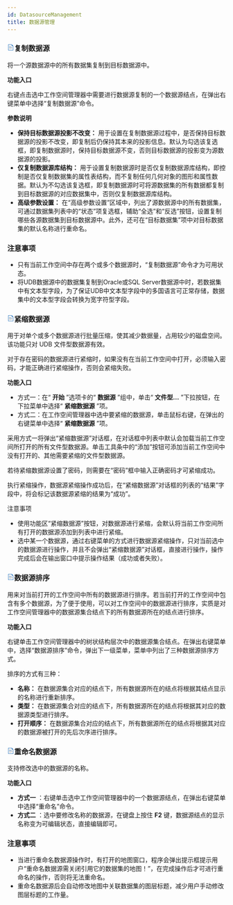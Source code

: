 ```yaml
---
id: DatasourceManagement
title: 数据源管理  
---  
```

### ![](../../img/read.gif)复制数据源

将一个源数据源中的所有数据集复制到目标数据源中。

**功能入口**

右键点击选中工作空间管理器中需要进行数据源复制的一个数据源结点，在弹出右键菜单中选择“复制数据源”命令。

**参数说明**

  * **保持目标数据源投影不改变：** 用于设置在复制数据源过程中，是否保持目标数据源的投影不改变，即复制后仍保持其本来的投影信息。默认为勾选该复选框，即复制数据源时，保持目标数据源不变，否则目标数据源的投影变为源数据源的投影。
  * **仅复制数据源库结构：** 用于设置复制数据源时是否仅复制数据源库结构，即控制是否仅复制数据集的属性表结构，而不复制任何几何对象的图形和属性数据。默认为不勾选该复选框，即复制数据源时可将源数据集的所有数据都复制到目标数据源的对应数据集中，否则仅复制数据源库结构。
  * **高级参数设置：** 在“高级参数设置”区域中，列出了源数据源中的所有数据集，可通过数据集列表中的“状态”项复选框，辅助“全选”和“反选”按钮，设置复制哪些各源数据集到目标数据源中。此外，还可在“目标数据集”项中对目标数据集的默认名称进行重命名。

### 注意事项

  * 只有当前工作空间中存在两个或多个数据源时，“复制数据源”命令才为可用状态。
  * 将UDB数据源中的数据集复制到Oracle或SQL Server数据源中时，若数据集中有文本型字段，为了保证UDB中文本型字段中的多国语言可正常存储，数据集中的文本型字段会转换为宽字符型字段。

### ![](../../img/read.gif)紧缩数据源

用于对单个或多个数据源进行批量压缩，使其减少数据量，占用较少的磁盘空间。该功能只对 UDB 文件型数据源有效。

对于存在密码的数据源进行紧缩时，如果没有在当前工作空间中打开，必须输入密码，才能正确进行紧缩操作，否则会紧缩失败。

**功能入口**

  * 方式一：在“ **开始** ”选项卡的“ **数据源** ”组中，单击“ **文件型...** ”下拉按钮，在下拉菜单中选择“ **紧缩数据源** ”项。
  * 方式二：在工作空间管理器中选中要紧缩的数据源，单击鼠标右键，在弹出的右键菜单中选择“ **紧缩数据源** ”项。

采用方式一将弹出“紧缩数据源”对话框，在对话框中列表中默认会加载当前工作空间所打开的所有文件型数据源。单击工具条中的“添加”按钮可添加当前工作空间中没有打开的、其他需要紧缩的文件型数据源。

若待紧缩数据源设置了密码，则需要在“密码”框中输入正确密码才可紧缩成功。

执行紧缩操作，数据源紧缩操作成功后，在“紧缩数据源”对话框的列表的“结果”字段中，将会标记该数据源紧缩的结果为“成功”。

 注意事项

  * 使用功能区“紧缩数据源”按钮，对数据源进行紧缩，会默认将当前工作空间所有打开的数据源添加到列表中进行紧缩。
  * 选中某一个数据源，通过右键菜单的方式进行数据源紧缩操作，只对当前选中的数据源进行操作，并且不会弹出“紧缩数据源”对话框，直接进行操作，操作完成后会在输出窗口中提示操作结果（成功或者失败）。

### ![](../../img/read.gif)数据源排序

用来对当前打开的工作空间中所有的数据源进行排序。若当前打开的工作空间中包含有多个数据源，为了便于使用，可以对工作空间中的数据源进行排序，实质是对工作空间管理器中的数据源集合结点下的所有数据源所在的结点进行排序。

**功能入口**

右键单击工作空间管理器中的树状结构层次中的数据源集合结点。在弹出右键菜单中，选择“数据源排序”命令，弹出下一级菜单，菜单中列出了三种数据源排序方式。

排序的方式有三种：

  * **名称：** 在数据源集合对应的结点下，所有数据源所在的结点将根据其结点显示的名称进行重新排序。
  * **类型：** 在数据源集合对应的结点下，所有数据源所在的结点将根据其对应的数据源类型进行排序。
  * **打开顺序：** 在数据源集合对应的结点下，所有数据源所在的结点将根据其对应的数据源被打开的先后次序进行排序。

### ![](../../img/read.gif)重命名数据源

支持修改选中的数据源的名称。

**功能入口**

  * **方式一** ：右键单击选中工作空间管理器中的一个数据源结点，在弹出右键菜单中选择“重命名”命令。
  * **方式二** ：选中要修改名称的数据源，在键盘上按住 **F2** 键，数据源结点的显示名称变为可编辑状态，直接编辑即可。

### 注意事项

  * 当进行重命名数据源操作时，有打开的地图窗口，程序会弹出提示框提示用户“重命名数据源需关闭引用它的数据集的地图！”，在完成操作后才可进行重命名的操作，否则将无法重命名。
  * 重命名数据源后会自动修改地图中关联数据集的图层标题，减少用户手动修改图层标题的工作量。 
